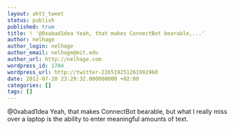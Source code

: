 ```yaml
---
layout: aktt_tweet
status: publish
published: true
title: ! '@0xabad1dea Yeah, that makes ConnectBot bearable,...'
author: nelhage
author_login: nelhage
author_email: nelhage@mit.edu
author_url: http://nelhage.com
wordpress_id: 1784
wordpress_url: http://twitter-226519251261992960
date: 2012-07-20 23:29:32.000000000 +02:00
categories: []
tags: []
---
```

@0xabad1dea Yeah, that makes ConnectBot bearable, but what I really miss over a laptop is the ability to enter meaningful amounts of text.
